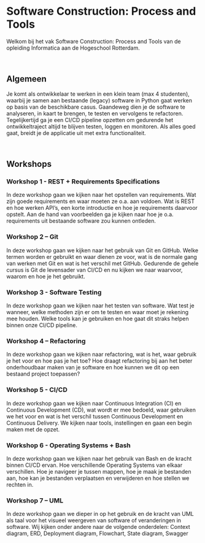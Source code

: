 # Software Construction: Process and Tools
Welkom bij het vak Software Construction: Process and Tools van de opleiding Informatica aan de Hogeschool Rotterdam.

<br>

## Algemeen
Je komt als ontwikkelaar te werken in een klein team (max 4 studenten), waarbij je samen aan bestaande
(legacy) software in Python gaat werken op basis van de beschikbare casus. Gaandeweg dien je de
software te analyseren, in kaart te brengen, te testen en vervolgens te refactoren. Tegelijkertijd ga je een
CI/CD pipeline opzetten om gedurende het ontwikkeltraject altijd te blijven testen, loggen en monitoren. Als
alles goed gaat, breidt je de applicatie uit met extra functionaliteit.

<br>

## Workshops

### Workshop 1 - REST + Requirements Specifications
In deze workshop gaan we kijken naar het opstellen van requirements. Wat zijn goede requirements en
waar moeten ze o.a. aan voldoen. Wat is REST en hoe werken API’s, een korte introductie en hoe je
requirements daarvoor opstelt. Aan de hand van voorbeelden ga je kijken naar hoe je o.a. requirements uit
bestaande software zou kunnen ontleden.

### Workshop 2 – Git
In deze workshop gaan we kijken naar het gebruik van Git en GitHub. Welke termen worden er gebruikt en
waar dienen ze voor, wat is de normale gang van werken met Git en wat is het verschil met GitHub.
Gedurende de gehele cursus is Git de levensader van CI/CD en nu kijken we naar waarvoor, waarom en
hoe je het gebruikt.

### Workshop 3 - Software Testing
In deze workshop gaan we kijken naar het testen van software. Wat test je wanneer, welke methoden zijn
er om te testen en waar moet je rekening mee houden. Welke tools kan je gebruiken en hoe gaat dit straks
helpen binnen onze CI/CD pipeline.

### Workshop 4 – Refactoring
In deze workshop gaan we kijken naar refactoring, wat is het, waar gebruik je het voor en hoe pas je het
toe? Hoe draagt refactoring bij aan het beter onderhoudbaar maken van je software en hoe kunnen we dit
op een bestaand project toepassen?

### Workshop 5 - CI/CD
In deze workshop gaan we kijken naar Continuous Integration (CI) en Continuous Development (CD), wat
wordt er mee bedoeld, waar gebruiken we het voor en wat is het verschil tussen Continuous Development
en Continuous Delivery. We kijken naar tools, instellingen en gaan een begin maken met de opzet.

### Workshop 6 - Operating Systems + Bash
In deze workshop gaan we kijken naar het gebruik van Bash en de kracht binnen CI/CD ervan. Hoe
verschillende Operating Systems van elkaar verschillen. Hoe je navigeer je tussen mappen, hoe je maak
je bestanden aan, hoe kan je bestanden verplaatsen en verwijderen en hoe stellen we rechten in.

### Workshop 7 – UML
In deze workshop gaan we dieper in op het gebruik en de kracht van UML als taal voor het visueel
weergeven van software of veranderingen in software. Wij kijken onder andere naar de volgende
onderdelen: Context diagram, ERD, Deployment diagram, Flowchart, State diagram, Swagger